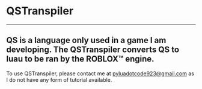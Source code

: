 # QSTranspiler
---
QS is a language only used in a game I am developing. The QSTranspiler converts QS to luau to be ran by the ROBLOX™ engine.
---
To use QSTranspiler, please contact me at pyluadotcode923@gmail.com as I do not have any form of tutorial available.

